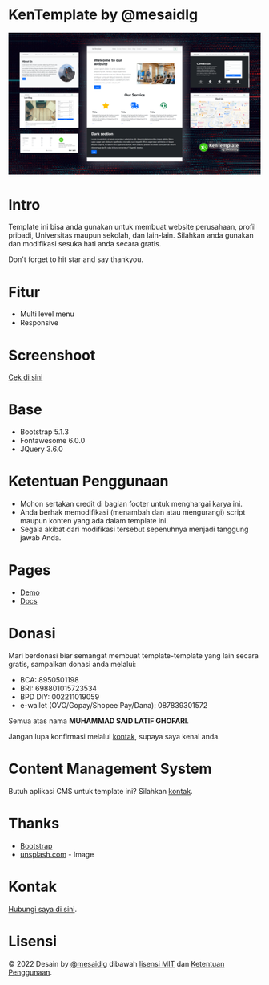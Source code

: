 # KenTemplate by @mesaidlg
 ![Screenshoot header](/screenshoot/header.png)
 
# Intro
 Template ini bisa anda gunakan untuk membuat website perusahaan, profil pribadi, Universitas maupun sekolah, dan lain-lain. Silahkan anda gunakan dan modifikasi sesuka hati anda secara gratis.
 
 Don't forget to hit star and say thankyou.

# Fitur
 * Multi level menu
 * Responsive 

# Screenshoot
 [Cek di sini](screenshoot/)

# Base
 * Bootstrap 5.1.3
 * Fontawesome 6.0.0
 * JQuery 3.6.0

# Ketentuan Penggunaan
 * Mohon sertakan credit di bagian footer untuk menghargai karya ini.
 * Anda berhak memodifikasi (menambah dan atau mengurangi) script maupun konten yang ada dalam template ini.
 * Segala akibat dari modifikasi tersebut sepenuhnya menjadi tanggung jawab Anda.

# Pages
 * [Demo](https://mesaidlg.github.io/KenTemplate)
 * [Docs](https://mesaidlg.github.io/KenTemplate/docs)

# Donasi
Mari berdonasi biar semangat membuat template-template yang lain secara gratis, sampaikan donasi anda melalui:
- BCA: 8950501198
- BRI: 698801015723534
- BPD DIY: 002211019059
- e-wallet (OVO/Gopay/Shopee Pay/Dana): 087839301572

Semua atas nama **MUHAMMAD SAID LATIF GHOFARI**.

Jangan lupa konfirmasi melalui [kontak](#kontak), supaya saya kenal anda.

# Content Management System
 Butuh aplikasi CMS untuk template ini? Silahkan [kontak](#kontak).

# Thanks
 * [Bootstrap](https://getbootstrap.com)
 * [unsplash.com](https://unsplash.com/) - Image

# Kontak
 [Hubungi saya di sini](https://mesaidlg.github.io).

# Lisensi
 &copy; 2022 Desain by [@mesaidlg](https://github.com/mesaidlg) dibawah [lisensi MIT](LICENSE) dan [Ketentuan Penggunaan](#ketentuan-penggunaan).